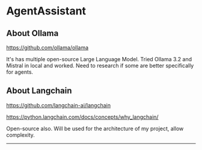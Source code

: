# AgentAssistant



## About Ollama

https://github.com/ollama/ollama

It's has multiple open-source Large Language Model. Tried Ollama 3.2 and Mistral in local and worked.
Need to research if some are better specifically for agents.

## About Langchain

https://github.com/langchain-ai/langchain

https://python.langchain.com/docs/concepts/why_langchain/

Open-source also. Will be used for the architecture of my project, allow complexity.

----